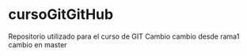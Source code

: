 # cursoGitGitHub
Repositorio utilizado para el curso de GIT
Cambio
cambio desde rama1
cambio en master